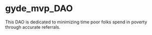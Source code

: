 # gyde_mvp_DAO

This DAO is dedicated to minimizing time poor folks spend in poverty through accurate referrals.
